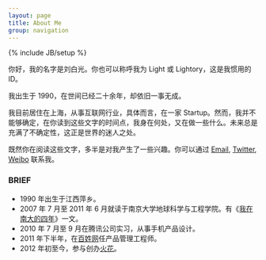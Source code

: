 ```yaml
---
layout: page
title: About Me
group: navigation
---
```

{% include JB/setup %}

你好，我的名字是刘白光。你也可以称呼我为 Light 或 Lightory，这是我惯用的 ID。

我出生于 1990，在世间已经二十余年，却依旧一事无成。

我目前居住在上海，从事互联网行业，具体而言，在一家 Startup。然而，我并不能够确定，在你读到这些文字的时间点，我身在何处，又在做一些什么。未来总是充满了不确定性，这正是世界的迷人之处。

既然你在阅读这些文字，多半是对我产生了一些兴趣。你可以通过 [Email](mailto:lightory@gmail.com), [Twitter](http://twitter.com/lightory/), [Weibo](http://weibo.com/lightory/) 联系我。

### BRIEF

- 1990 年出生于江西萍乡。
- 2007 年 7 月至 2011 年 6 月就读于南京大学地球科学与工程学院。有《[我在南大的四年](/2011/06/11/four-years-in-nju)》一文。
- 2010 年 7 月至 9 月在腾讯公司实习，从事手机产品设计。
- 2011 年下半年，在[百姓网](http://baixing.com)任产品管理工程师。
- 2012 年初至今，参与创办[火花](http://huohua.in)。